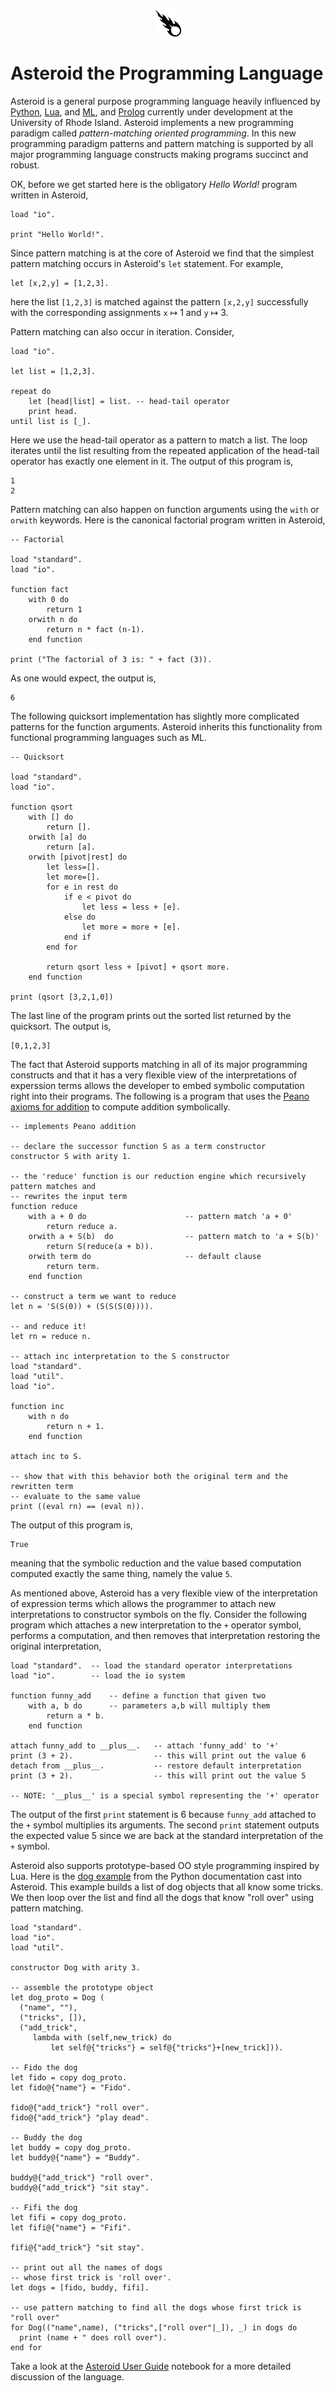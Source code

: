 <!-- ![](asteroid-clipart.jpg) -->
<center>
<img src="asteroid-clipart.jpg" height="42" width="42">
</center>

# Asteroid the Programming Language

Asteroid is a general purpose programming language heavily influenced by [Python](https://www.python.org), [Lua](http://www.lua.org), and [ML](https://www.smlnj.org), and [Prolog](http://www.swi-prolog.org) currently under development at the University of Rhode Island.  Asteroid implements a new programming paradigm called *pattern-matching oriented programming*.  In this new programming paradigm patterns and pattern matching is supported by all major programming language constructs making programs succinct and robust.

OK, before we get started here is the obligatory *Hello World!* program written in Asteroid,
```
load "io".

print "Hello World!".
```
Since pattern matching is at the core of Asteroid we find that
the simplest pattern matching occurs in Asteroid's `let` statement. For example,
```
let [x,2,y] = [1,2,3].
```
here the list `[1,2,3]` is matched against the pattern `[x,2,y]` successfully with the corresponding assignments `x` &map; 1 and `y` &map; 3.

Pattern matching can also occur in iteration. Consider,
```
load "io".

let list = [1,2,3].

repeat do
    let [head|list] = list. -- head-tail operator
    print head.
until list is [_].
```
Here we use the head-tail operator as a pattern to match a list. The loop iterates until the list resulting from the repeated application of the head-tail operator has exactly one element in it.  The output of this program is,
```
1
2
```
Pattern matching can also happen on function arguments using the `with` or `orwith` keywords.
Here is the canonical factorial program written in Asteroid,

```
-- Factorial

load "standard".
load "io".

function fact 
    with 0 do
        return 1
    orwith n do
        return n * fact (n-1).
    end function

print ("The factorial of 3 is: " + fact (3)).
```
As one would expect, the output is,
```
6
```

The following quicksort implementation has slightly more complicated patterns for the function
arguments. Asteroid inherits this functionality from functional programming languages such as ML.  
```
-- Quicksort

load "standard".
load "io".

function qsort
    with [] do
        return [].
    orwith [a] do
        return [a].
    orwith [pivot|rest] do
        let less=[]. 
        let more=[].
        for e in rest do  
            if e < pivot do
                let less = less + [e].
            else do
                let more = more + [e].
            end if
        end for
                        
        return qsort less + [pivot] + qsort more.
    end function
    
print (qsort [3,2,1,0])
```
The last line of the program prints out the sorted list returned by the quicksort.  The output is,
```
[0,1,2,3]
```
The fact that Asteroid supports matching in all of its major programming constructs and that it has a very flexible view of the interpretations of experssion terms allows the developer to embed symbolic computation right into their programs. The following is a program that uses the [Peano axioms for addition](https://en.wikipedia.org/wiki/Peano_axioms#Addition) to compute addition symbolically.

```
-- implements Peano addition 

-- declare the successor function S as a term constructor  
constructor S with arity 1.

-- the 'reduce' function is our reduction engine which recursively pattern matches and
-- rewrites the input term
function reduce
    with a + 0 do                      -- pattern match 'a + 0'
        return reduce a.
    orwith a + S(b)  do                -- pattern match to 'a + S(b)'
        return S(reduce(a + b)).
    orwith term do                     -- default clause
        return term.
    end function

-- construct a term we want to reduce  
let n = 'S(S(0)) + (S(S(S(0)))).

-- and reduce it!
let rn = reduce n.

-- attach inc interpretation to the S constructor
load "standard".
load "util".
load "io".

function inc 
    with n do
        return n + 1.
    end function
    
attach inc to S.

-- show that with this behavior both the original term and the rewritten term
-- evaluate to the same value
print ((eval rn) == (eval n)).
```
The output of this program is,
```
True
```
meaning that the symbolic reduction and the value based computation computed exactly the same thing,
namely the value `5`.

As mentioned above, Asteroid has a very flexible view of the interpretation of expression terms which allows the programmer to attach new interpretations to constructor symbols on the fly.  Consider the following program which attaches a new interpretation to the `+` operator symbol, performs a computation, and then removes that interpretation restoring the original interpretation,
```
load "standard".  -- load the standard operator interpretations
load "io".        -- load the io system

function funny_add    -- define a function that given two 
    with a, b do      -- parameters a,b will multiply them
        return a * b.
    end function

attach funny_add to __plus__.   -- attach 'funny_add' to '+'
print (3 + 2).                  -- this will print out the value 6
detach from __plus__.           -- restore default interpretation
print (3 + 2).                  -- this will print out the value 5

-- NOTE: '__plus__' is a special symbol representing the '+' operator
```
The output of the first `print` statement is 6 because `funny_add` attached to the `+` symbol multiplies its arguments.  The second `print` statement outputs the expected value 5 since we are back at the standard interpretation of the `+` symbol.

Asteroid also supports prototype-based OO style programming inspired by Lua.  Here is the [dog example](docs.python.org/3/tutorial/classes.html) from the Python documentation cast into Asteroid.  This example builds a list of dog objects that all know some tricks.  We then loop over the list and find all the dogs that know "roll over" using pattern matching.

```
load "standard".
load "io".
load "util".

constructor Dog with arity 3.

-- assemble the prototype object
let dog_proto = Dog (
  ("name", ""),
  ("tricks", []),
  ("add_trick",
     lambda with (self,new_trick) do
         let self@{"tricks"} = self@{"tricks"}+[new_trick])).

-- Fido the dog
let fido = copy dog_proto.
let fido@{"name"} = "Fido".

fido@{"add_trick"} "roll over".
fido@{"add_trick"} "play dead".

-- Buddy the dog
let buddy = copy dog_proto.
let buddy@{"name"} = "Buddy".

buddy@{"add_trick"} "roll over".
buddy@{"add_trick"} "sit stay".

-- Fifi the dog
let fifi = copy dog_proto.
let fifi@{"name"} = "Fifi".

fifi@{"add_trick"} "sit stay".

-- print out all the names of dogs
-- whose first trick is 'roll over'.
let dogs = [fido, buddy, fifi]. 

-- use pattern matching to find all the dogs whose first trick is "roll over"
for Dog(("name",name), ("tricks",["roll over"|_]), _) in dogs do
  print (name + " does roll over").
end for

```
Take a look at the [Asteroid User Guide](https://nbviewer.jupyter.org/github/lutzhamel/asteroid/blob/master/Asteroid%20User%20Guide.ipynb) notebook for a more detailed discussion of the language.
